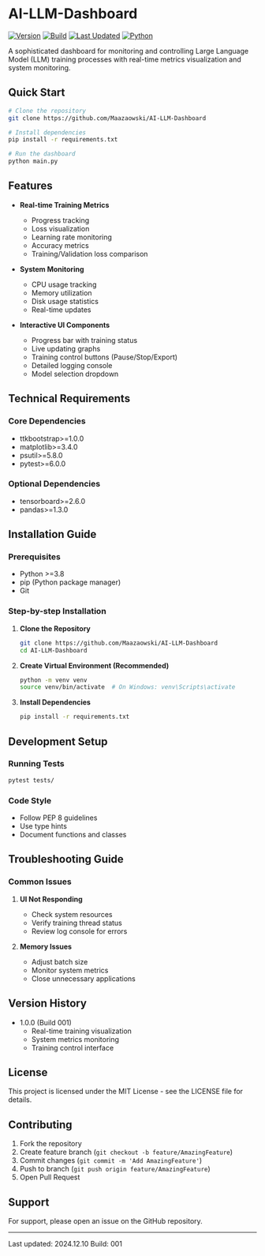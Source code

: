 # AI-LLM-Dashboard

[![Version](https://img.shields.io/badge/version-1.0.0-blue.svg)](https://github.com/Maazaowski/AI-LLM-Dashboard)
[![Build](https://img.shields.io/badge/build-001-green.svg)](https://github.com/Maazaowski/AI-LLM-Dashboard)
[![Last Updated](https://img.shields.io/badge/last--updated-2024.12.10-lightgrey.svg)](https://github.com/Maazaowski/AI-LLM-Dashboard)
[![Python](https://img.shields.io/badge/python-3.8-blue.svg)](https://github.com/Maazaowski/AI-LLM-Dashboard)

A sophisticated dashboard for monitoring and controlling Large Language Model (LLM) training processes with real-time metrics visualization and system monitoring.

## Quick Start

```bash
# Clone the repository
git clone https://github.com/Maazaowski/AI-LLM-Dashboard

# Install dependencies
pip install -r requirements.txt

# Run the dashboard
python main.py
```

## Features

- **Real-time Training Metrics**
  - Progress tracking
  - Loss visualization
  - Learning rate monitoring
  - Accuracy metrics
  - Training/Validation loss comparison

- **System Monitoring**
  - CPU usage tracking
  - Memory utilization
  - Disk usage statistics
  - Real-time updates

- **Interactive UI Components**
  - Progress bar with training status
  - Live updating graphs
  - Training control buttons (Pause/Stop/Export)
  - Detailed logging console
  - Model selection dropdown

## Technical Requirements

### Core Dependencies
- ttkbootstrap>=1.0.0
- matplotlib>=3.4.0
- psutil>=5.8.0
- pytest>=6.0.0

### Optional Dependencies
- tensorboard>=2.6.0
- pandas>=1.3.0

## Installation Guide

### Prerequisites
- Python >=3.8
- pip (Python package manager)
- Git

### Step-by-step Installation

1. **Clone the Repository**
   ```bash
   git clone https://github.com/Maazaowski/AI-LLM-Dashboard
   cd AI-LLM-Dashboard
   ```

2. **Create Virtual Environment (Recommended)**
   ```bash
   python -m venv venv
   source venv/bin/activate  # On Windows: venv\Scripts\activate
   ```

3. **Install Dependencies**
   ```bash
   pip install -r requirements.txt
   ```

## Development Setup

### Running Tests
```bash
pytest tests/
```

### Code Style
- Follow PEP 8 guidelines
- Use type hints
- Document functions and classes

## Troubleshooting Guide

### Common Issues

1. **UI Not Responding**
   - Check system resources
   - Verify training thread status
   - Review log console for errors

2. **Memory Issues**
   - Adjust batch size
   - Monitor system metrics
   - Close unnecessary applications

## Version History

- 1.0.0 (Build 001)
  - Real-time training visualization
  - System metrics monitoring
  - Training control interface

## License

This project is licensed under the MIT License - see the LICENSE file for details.

## Contributing

1. Fork the repository
2. Create feature branch (`git checkout -b feature/AmazingFeature`)
3. Commit changes (`git commit -m 'Add AmazingFeature'`)
4. Push to branch (`git push origin feature/AmazingFeature`)
5. Open Pull Request

## Support

For support, please open an issue on the GitHub repository.

---
Last updated: 2024.12.10
Build: 001
